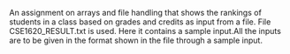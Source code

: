 An assignment on arrays and file handling that shows the rankings of students in a class based on grades and credits as input from a file.
File CSE1620_RESULT.txt is used.
Here it contains a sample input.All the inputs are to be given in the format shown in the file through a sample input.
